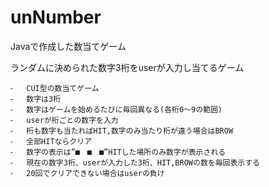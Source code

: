 # unNumber
Javaで作成した数当てゲーム

  ランダムに決められた数字3桁をuserが入力し当てるゲーム

	⁃	CUI型の数当てゲーム
	⁃	数字は3桁
	⁃	数字はゲームを始めるたびに毎回異なる(各桁0～9の範囲)
	⁃	userが桁ごとの数字を入力
	⁃	桁も数字も当たればHIT,数字のみ当たり桁が違う場合はBROW
	⁃	全部HITならクリア
	⁃	数字の表示は”■　■　■”HITした場所のみ数字が表示される
	⁃	現在の数字3桁、userが入力した3桁、HIT,BROWの数を毎回表示する
	⁃	20回でクリアできない場合はuserの負け
